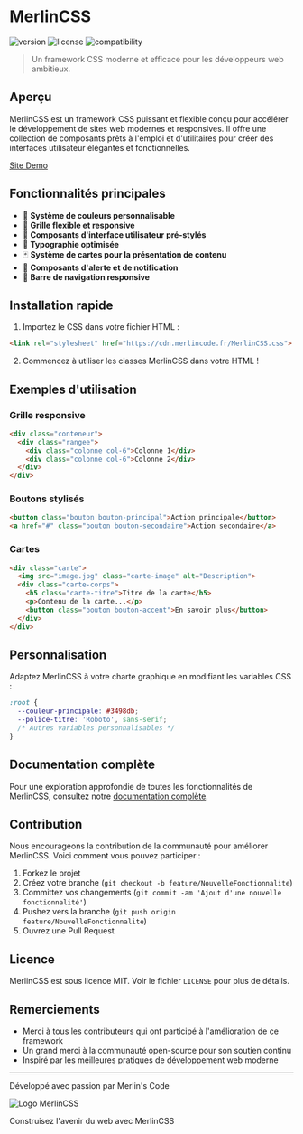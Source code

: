 # MerlinCSS

![version](https://img.shields.io/badge/version-1.0.0-blue.svg)
![license](https://img.shields.io/badge/license-MIT-green.svg)
![compatibility](https://img.shields.io/badge/compatibility-modern%20browsers-brightgreen.svg)

> Un framework CSS moderne et efficace pour les développeurs web ambitieux.

## Aperçu

MerlinCSS est un framework CSS puissant et flexible conçu pour accélérer le développement de sites web modernes et responsives. Il offre une collection de composants prêts à l'emploi et d'utilitaires pour créer des interfaces utilisateur élégantes et fonctionnelles.

[Site Demo](https://cdn.merlincode.fr/index.html)

## Fonctionnalités principales

- 🎨 **Système de couleurs personnalisable**
- 📏 **Grille flexible et responsive**
- 🔘 **Composants d'interface utilisateur pré-stylés**
- 📝 **Typographie optimisée**
- 🃏 **Système de cartes pour la présentation de contenu**
- 🚨 **Composants d'alerte et de notification**
- 🧭 **Barre de navigation responsive**

## Installation rapide

1. Importez le CSS dans votre fichier HTML :

```html
<link rel="stylesheet" href="https://cdn.merlincode.fr/MerlinCSS.css">
```

2. Commencez à utiliser les classes MerlinCSS dans votre HTML !

## Exemples d'utilisation

### Grille responsive

```html
<div class="conteneur">
  <div class="rangee">
    <div class="colonne col-6">Colonne 1</div>
    <div class="colonne col-6">Colonne 2</div>
  </div>
</div>
```

### Boutons stylisés

```html
<button class="bouton bouton-principal">Action principale</button>
<a href="#" class="bouton bouton-secondaire">Action secondaire</a>
```

### Cartes

```html
<div class="carte">
  <img src="image.jpg" class="carte-image" alt="Description">
  <div class="carte-corps">
    <h5 class="carte-titre">Titre de la carte</h5>
    <p>Contenu de la carte...</p>
    <button class="bouton bouton-accent">En savoir plus</button>
  </div>
</div>
```

## Personnalisation

Adaptez MerlinCSS à votre charte graphique en modifiant les variables CSS :

```css
:root {
  --couleur-principale: #3498db;
  --police-titre: 'Roboto', sans-serif;
  /* Autres variables personnalisables */
}
```

## Documentation complète

Pour une exploration approfondie de toutes les fonctionnalités de MerlinCSS, consultez notre [documentation complète](https://cdn.merlincode.fr/index.html).

## Contribution

Nous encourageons la contribution de la communauté pour améliorer MerlinCSS. Voici comment vous pouvez participer :

1. Forkez le projet
2. Créez votre branche (`git checkout -b feature/NouvelleFonctionnalite`)
3. Committez vos changements (`git commit -am 'Ajout d'une nouvelle fonctionnalité'`)
4. Pushez vers la branche (`git push origin feature/NouvelleFonctionnalite`)
5. Ouvrez une Pull Request

## Licence

MerlinCSS est sous licence MIT. Voir le fichier `LICENSE` pour plus de détails.

## Remerciements

- Merci à tous les contributeurs qui ont participé à l'amélioration de ce framework
- Un grand merci à la communauté open-source pour son soutien continu
- Inspiré par les meilleures pratiques de développement web moderne

---

Développé avec passion par Merlin's Code

![Logo MerlinCSS](https://cdn.merlincode.fr/MerlinCSS.png)

Construisez l'avenir du web avec MerlinCSS
